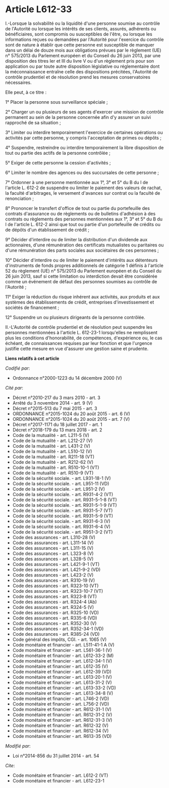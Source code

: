 # Article L612-33

I.-Lorsque la solvabilité ou la liquidité d'une personne soumise au contrôle de l'Autorité ou lorsque les intérêts de ses
clients, assurés, adhérents ou bénéficiaires, sont compromis ou susceptibles de l'être, ou lorsque les informations reçues ou
demandées par l'Autorité pour l'exercice du contrôle sont de nature à établir que cette personne est susceptible de manquer
dans un délai de douze mois aux obligations prévues par le règlement (UE) n° 575/2013 du Parlement européen et du Conseil du
26 juin 2013, par une disposition des titres Ier et III du livre V ou d'un règlement pris pour son application ou par toute
autre disposition législative ou réglementaire dont la méconnaissance entraîne celle des dispositions précitées, l'Autorité
de contrôle prudentiel et de résolution prend les mesures conservatoires nécessaires. 

Elle peut, à ce titre : 

1° Placer la personne sous surveillance spéciale ; 

2° Charger un ou plusieurs de ses agents d'exercer une mission de contrôle permanent au sein de la personne concernée afin
d'y assurer un suivi rapproché de sa situation ; 

3° Limiter ou interdire temporairement l'exercice de certaines opérations ou activités par cette personne, y compris
l'acceptation de primes ou dépôts ; 

4° Suspendre, restreindre ou interdire temporairement la libre disposition de tout ou partie des actifs de la personne
contrôlée ; 

5° Exiger de cette personne la cession d'activités ; 

6° Limiter le nombre des agences ou des succursales de cette personne ; 

7° Ordonner à une personne mentionnée aux 1°, 3° et 5° du B du I de l'article L. 612-2 de suspendre ou limiter le paiement
des valeurs de rachat, la faculté d'arbitrages, le versement d'avances sur contrat ou la faculté de renonciation ; 

8° Prononcer le transfert d'office de tout ou partie du portefeuille des contrats d'assurance ou de règlements ou de
bulletins d'adhésion à des contrats ou règlements des personnes mentionnées aux 1°, 3° et 5° du B du I de l'article L. 612-2
ainsi que tout ou partie d'un portefeuille de crédits ou de dépôts d'un établissement de crédit ; 

9° Décider d'interdire ou de limiter la distribution d'un dividende aux actionnaires, d'une rémunération des certificats
mutualistes ou paritaires ou d'une rémunération des parts sociales aux sociétaires de ces personnes ; 

10° Décider d'interdire ou de limiter le paiement d'intérêts aux détenteurs d'instruments de fonds propres additionnels de
catégorie 1 définis à l'article 52 du règlement (UE) n° 575/2013 du Parlement européen et du Conseil du 26 juin 2013, sauf si
cette limitation ou interdiction devait être considérée comme un événement de défaut des personnes soumises au contrôle de
l'Autorité ; 

11° Exiger la réduction du risque inhérent aux activités, aux produits et aux systèmes des établissements de crédit,
entreprises d'investissement et sociétés de financement ; 

12° Suspendre un ou plusieurs dirigeants de la personne contrôlée. 

II.-L'Autorité de contrôle prudentiel et de résolution peut suspendre les personnes mentionnées à l'article L. 612-23-1
lorsqu'elles ne remplissent plus les conditions d'honorabilité, de compétences, d'expérience ou, le cas échéant, de
connaissances requises par leur fonction et que l'urgence justifie cette mesure en vue d'assurer une gestion saine et
prudente.

**Liens relatifs à cet article**

_Codifié par_:

  - Ordonnance n°2000-1223 du 14 décembre 2000 (V)

_Cité par_:

  - Décret n°2010-217 du 3 mars 2010 - art. 3
  - Arrêté du 3 novembre 2014 - art. 9 (V)
  - Décret n°2015-513 du 7 mai 2015 - art. 3
  - ORDONNANCE n°2015-1024 du 20 août 2015 - art. 6 (V)
  - ORDONNANCE n°2015-1024 du 20 août 2015 - art. 7 (V)
  - Décret n°2017-1171 du 18 juillet 2017 - art. 1
  - Décret n°2018-179 du 13 mars 2018 - art. 2
  - Code de la mutualité - art. L211-5 (V)
  - Code de la mutualité - art. L212-27 (V)
  - Code de la mutualité - art. L431-2 (V)
  - Code de la mutualité - art. L510-12 (V)
  - Code de la mutualité - art. R211-18 (VT)
  - Code de la mutualité - art. R212-62 (V)
  - Code de la mutualité - art. R510-10-1 (VT)
  - Code de la mutualité - art. R510-9 (VT)
  - Code de la sécurité sociale. - art. L931-18-1 (V)
  - Code de la sécurité sociale. - art. L951-11 (VD)
  - Code de la sécurité sociale. - art. L951-2 (V)
  - Code de la sécurité sociale. - art. R931-4-2 (VT)
  - Code de la sécurité sociale. - art. R931-5-1-8 (VT)
  - Code de la sécurité sociale. - art. R931-5-1-9 (VT)
  - Code de la sécurité sociale. - art. R931-5-7 (VT)
  - Code de la sécurité sociale. - art. R931-5-9 (VT)
  - Code de la sécurité sociale. - art. R931-6-3 (V)
  - Code de la sécurité sociale. - art. R931-6-4 (V)
  - Code de la sécurité sociale. - art. R951-3-2 (VT)
  - Code des assurances - art. L310-28 (V)
  - Code des assurances - art. L311-14 (V)
  - Code des assurances - art. L311-15 (V)
  - Code des assurances - art. L323-8 (V)
  - Code des assurances - art. L328-5 (V)
  - Code des assurances - art. L421-9-1 (VT)
  - Code des assurances - art. L421-9-2 (VD)
  - Code des assurances - art. L423-2 (V)
  - Code des assurances - art. R310-19 (V)
  - Code des assurances - art. R323-10 (VT)
  - Code des assurances - art. R323-10-7 (VT)
  - Code des assurances - art. R323-8 (VT)
  - Code des assurances - art. R324-4 (Ab)
  - Code des assurances - art. R324-5 (V)
  - Code des assurances - art. R325-10 (VD)
  - Code des assurances - art. R335-6 (VD)
  - Code des assurances - art. R352-30 (V)
  - Code des assurances - art. R352-34-1 (VD)
  - Code des assurances - art. R385-24 (VD)
  - Code général des impôts, CGI. - art. 1065 (V)
  - Code monétaire et financier - art. L511-41-1 A (V)
  - Code monétaire et financier - art. L561-36-1 (V)
  - Code monétaire et financier - art. L612-33-2 (M)
  - Code monétaire et financier - art. L612-34-1 (V)
  - Code monétaire et financier - art. L612-35 (V)
  - Code monétaire et financier - art. L612-39 (VD)
  - Code monétaire et financier - art. L613-20-1 (V)
  - Code monétaire et financier - art. L613-31-2 (V)
  - Code monétaire et financier - art. L613-33-2 (VD)
  - Code monétaire et financier - art. L613-34-8 (V)
  - Code monétaire et financier - art. L746-2 (VD)
  - Code monétaire et financier - art. L756-2 (VD)
  - Code monétaire et financier - art. R612-31-1 (V)
  - Code monétaire et financier - art. R612-31-2 (V)
  - Code monétaire et financier - art. R612-31-3 (V)
  - Code monétaire et financier - art. R612-32 (V)
  - Code monétaire et financier - art. R612-34 (V)
  - Code monétaire et financier - art. R613-35 (VD)

_Modifié par_:

  - Loi n°2014-856 du 31 juillet 2014 - art. 54

_Cite_:

  - Code monétaire et financier - art. L612-2 (VT)
  - Code monétaire et financier - art. L612-23-1
